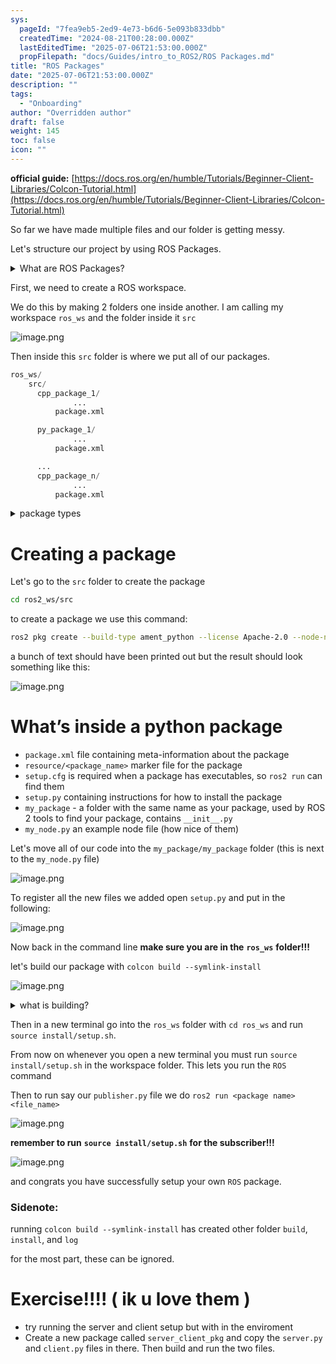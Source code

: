 ```yaml
---
sys:
  pageId: "7fea9eb5-2ed9-4e73-b6d6-5e093b833dbb"
  createdTime: "2024-08-21T00:28:00.000Z"
  lastEditedTime: "2025-07-06T21:53:00.000Z"
  propFilepath: "docs/Guides/intro_to_ROS2/ROS Packages.md"
title: "ROS Packages"
date: "2025-07-06T21:53:00.000Z"
description: ""
tags:
  - "Onboarding"
author: "Overridden author"
draft: false
weight: 145
toc: false
icon: ""
---
```


**official guide:** [https://docs.ros.org/en/humble/Tutorials/Beginner-Client-Libraries/Colcon-Tutorial.html](https://docs.ros.org/en/humble/Tutorials/Beginner-Client-Libraries/Colcon-Tutorial.html)

So far we have made multiple files and our folder is getting messy.

Let's structure our project by using ROS Packages.

<details>
      <summary>What are ROS Packages?</summary>
      ROS Packages are, as the name implies, packages of code that are highly sharable between ROS developers.
  </details>

First, we need to create a ROS workspace.

We do this by making 2 folders one inside another. I am calling my workspace `ros_ws` and the folder inside it `src`

![image.png](https://prod-files-secure.s3.us-west-2.amazonaws.com/d518164a-d88e-44d1-a4ee-3adb3bd8bce0/70706947-fd18-4537-a67b-e12946812d31/image.png?X-Amz-Algorithm=AWS4-HMAC-SHA256&X-Amz-Content-Sha256=UNSIGNED-PAYLOAD&X-Amz-Credential=ASIAZI2LB4663UBEVZVY%2F20250813%2Fus-west-2%2Fs3%2Faws4_request&X-Amz-Date=20250813T051145Z&X-Amz-Expires=3600&X-Amz-Security-Token=IQoJb3JpZ2luX2VjEN3%2F%2F%2F%2F%2F%2F%2F%2F%2F%2FwEaCXVzLXdlc3QtMiJIMEYCIQDm0SSc0UqN60%2FDcwYE14JWcPQUA6923VLFfQf4HFycdgIhAKJimSgm7nCwsMOu0pD4V3qPSKSIj7%2BSYiA0hAzqVnlSKv8DCCYQABoMNjM3NDIzMTgzODA1Igw2NCHXix8eqL7Htm8q3AO2s6Of7RvBwj9iA8aUXiC5PzUg2NsgtCtKzb%2BwQGzKotSKHFNuVDMcSPZl%2FxkwdT9kQAw56FbKYodef9zAY1eqN%2FDUFMGcSRSVk8NIRb5CiatN%2FmPqfvFX2W28hgaMxUMBAnHJIgLczEIGiNWOKK9VhHjStB9JFqLrEFJNBvHIpZLB702Ctm9e47J1CO4uSIADR7QZ7OTOwGClhs%2BT2%2Bm%2F3s7yanz6KEBRM0LTsu8QZ8nSrcGAzRkZepOKpcq3tp%2Boqd6TN3nIgtWjEYzO76IokkrPauSbR%2BFHOp8yEihyWeiMoHDF4q6cSUz1BnZ4aGVJmK1FQEsPjOwpLfBYrlCizgpRoYniMzeY%2BJTkZwIdBVq%2BnLLiw0GHn%2FGbQfnLY85PRCtkMPSmVBPfOJYm56TxswjDbD3CQ9xunQNrKu%2F3IaRNcKHt4Jv8lbqY3i8AnHBk8%2B0JL%2Fh3alroo30bZyPJG5PZ7kgbvIb7xPO1YIICRbrn%2ByGDYZB6UW%2BTnKBMUJb87tIeizaennIORAQLEv6gtShjtXKRy6jKNvEisGfUcOm1LJ6dIY1ZSZtB2UXRroEFYf6Sn1Nc%2BDCqz0IFkomAAMnvcNKOClFYLvH3EaWvZ7qa3GLimjW6DewS9zD7q%2FDEBjqkAfpBTiv3gjPoTxz5C9U%2BVs2HYmwVSHgGxRZHZxc%2FuqpVnsRjYHKnPP%2FuJDJK8PoinjBjRdFbGmsm%2Ft3awceNhuv5AaoFJs0VFv7pptAC3XiufSIfIkSn%2BRdcLWigLK231rPbdANnGIgZJeJWFKKSsUPYC8c%2Fr6kORRybAx8NRgUvYd1Tsv9ZL%2BnAQbAEaImyHRwQWH%2B6b1hZY%2BMo%2B6ce6CSQrFbl&X-Amz-Signature=9e637965386acf4fdebc6d962dca79da2ef925685324692589007781b8fe8042&X-Amz-SignedHeaders=host&x-amz-checksum-mode=ENABLED&x-id=GetObject)

Then inside this `src` folder is where we put all of our packages.

```python
ros_ws/
    src/
      cpp_package_1/
		      ...
          package.xml

      py_package_1/
		      ...
          package.xml

      ...
      cpp_package_n/
		      ...
          package.xml

```

<details>

<summary>package types</summary>

packages can be either `C++` or python.

the intern file structure is different for each but for this guide we will stick to creating python packages

</details>

# Creating a package

Let's go to the `src` folder to create the package

```bash
cd ros2_ws/src
```

to create a package we use this command:

```bash
ros2 pkg create --build-type ament_python --license Apache-2.0 --node-name my_node my_package
```

a bunch of text should have been printed out but the result should look something like this:

![image.png](https://prod-files-secure.s3.us-west-2.amazonaws.com/d518164a-d88e-44d1-a4ee-3adb3bd8bce0/e6cf1e3f-8512-4a3e-b131-079f800bf3e8/image.png?X-Amz-Algorithm=AWS4-HMAC-SHA256&X-Amz-Content-Sha256=UNSIGNED-PAYLOAD&X-Amz-Credential=ASIAZI2LB4663UBEVZVY%2F20250813%2Fus-west-2%2Fs3%2Faws4_request&X-Amz-Date=20250813T051145Z&X-Amz-Expires=3600&X-Amz-Security-Token=IQoJb3JpZ2luX2VjEN3%2F%2F%2F%2F%2F%2F%2F%2F%2F%2FwEaCXVzLXdlc3QtMiJIMEYCIQDm0SSc0UqN60%2FDcwYE14JWcPQUA6923VLFfQf4HFycdgIhAKJimSgm7nCwsMOu0pD4V3qPSKSIj7%2BSYiA0hAzqVnlSKv8DCCYQABoMNjM3NDIzMTgzODA1Igw2NCHXix8eqL7Htm8q3AO2s6Of7RvBwj9iA8aUXiC5PzUg2NsgtCtKzb%2BwQGzKotSKHFNuVDMcSPZl%2FxkwdT9kQAw56FbKYodef9zAY1eqN%2FDUFMGcSRSVk8NIRb5CiatN%2FmPqfvFX2W28hgaMxUMBAnHJIgLczEIGiNWOKK9VhHjStB9JFqLrEFJNBvHIpZLB702Ctm9e47J1CO4uSIADR7QZ7OTOwGClhs%2BT2%2Bm%2F3s7yanz6KEBRM0LTsu8QZ8nSrcGAzRkZepOKpcq3tp%2Boqd6TN3nIgtWjEYzO76IokkrPauSbR%2BFHOp8yEihyWeiMoHDF4q6cSUz1BnZ4aGVJmK1FQEsPjOwpLfBYrlCizgpRoYniMzeY%2BJTkZwIdBVq%2BnLLiw0GHn%2FGbQfnLY85PRCtkMPSmVBPfOJYm56TxswjDbD3CQ9xunQNrKu%2F3IaRNcKHt4Jv8lbqY3i8AnHBk8%2B0JL%2Fh3alroo30bZyPJG5PZ7kgbvIb7xPO1YIICRbrn%2ByGDYZB6UW%2BTnKBMUJb87tIeizaennIORAQLEv6gtShjtXKRy6jKNvEisGfUcOm1LJ6dIY1ZSZtB2UXRroEFYf6Sn1Nc%2BDCqz0IFkomAAMnvcNKOClFYLvH3EaWvZ7qa3GLimjW6DewS9zD7q%2FDEBjqkAfpBTiv3gjPoTxz5C9U%2BVs2HYmwVSHgGxRZHZxc%2FuqpVnsRjYHKnPP%2FuJDJK8PoinjBjRdFbGmsm%2Ft3awceNhuv5AaoFJs0VFv7pptAC3XiufSIfIkSn%2BRdcLWigLK231rPbdANnGIgZJeJWFKKSsUPYC8c%2Fr6kORRybAx8NRgUvYd1Tsv9ZL%2BnAQbAEaImyHRwQWH%2B6b1hZY%2BMo%2B6ce6CSQrFbl&X-Amz-Signature=d7c26ae7c2c2cf2ab9d71738e82c8cd959c958707f34ee3d182f011b6bfdc90f&X-Amz-SignedHeaders=host&x-amz-checksum-mode=ENABLED&x-id=GetObject)

# What’s inside a python package

- `package.xml` file containing meta-information about the package
- `resource/<package_name>` marker file for the package
- `setup.cfg` is required when a package has executables, so `ros2 run` can find them
- `setup.py` containing instructions for how to install the package
- `my_package` - a folder with the same name as your package, used by ROS 2 tools to find your package, contains `__init__.py`
- `my_node.py` an example node file (how nice of them)

Let's move all of our code into the `my_package/my_package` folder (this is next to the `my_node.py` file)

![image.png](https://prod-files-secure.s3.us-west-2.amazonaws.com/d518164a-d88e-44d1-a4ee-3adb3bd8bce0/9ce58f11-0da9-4d3e-b86d-506a9685d378/image.png?X-Amz-Algorithm=AWS4-HMAC-SHA256&X-Amz-Content-Sha256=UNSIGNED-PAYLOAD&X-Amz-Credential=ASIAZI2LB4663UBEVZVY%2F20250813%2Fus-west-2%2Fs3%2Faws4_request&X-Amz-Date=20250813T051146Z&X-Amz-Expires=3600&X-Amz-Security-Token=IQoJb3JpZ2luX2VjEN3%2F%2F%2F%2F%2F%2F%2F%2F%2F%2FwEaCXVzLXdlc3QtMiJIMEYCIQDm0SSc0UqN60%2FDcwYE14JWcPQUA6923VLFfQf4HFycdgIhAKJimSgm7nCwsMOu0pD4V3qPSKSIj7%2BSYiA0hAzqVnlSKv8DCCYQABoMNjM3NDIzMTgzODA1Igw2NCHXix8eqL7Htm8q3AO2s6Of7RvBwj9iA8aUXiC5PzUg2NsgtCtKzb%2BwQGzKotSKHFNuVDMcSPZl%2FxkwdT9kQAw56FbKYodef9zAY1eqN%2FDUFMGcSRSVk8NIRb5CiatN%2FmPqfvFX2W28hgaMxUMBAnHJIgLczEIGiNWOKK9VhHjStB9JFqLrEFJNBvHIpZLB702Ctm9e47J1CO4uSIADR7QZ7OTOwGClhs%2BT2%2Bm%2F3s7yanz6KEBRM0LTsu8QZ8nSrcGAzRkZepOKpcq3tp%2Boqd6TN3nIgtWjEYzO76IokkrPauSbR%2BFHOp8yEihyWeiMoHDF4q6cSUz1BnZ4aGVJmK1FQEsPjOwpLfBYrlCizgpRoYniMzeY%2BJTkZwIdBVq%2BnLLiw0GHn%2FGbQfnLY85PRCtkMPSmVBPfOJYm56TxswjDbD3CQ9xunQNrKu%2F3IaRNcKHt4Jv8lbqY3i8AnHBk8%2B0JL%2Fh3alroo30bZyPJG5PZ7kgbvIb7xPO1YIICRbrn%2ByGDYZB6UW%2BTnKBMUJb87tIeizaennIORAQLEv6gtShjtXKRy6jKNvEisGfUcOm1LJ6dIY1ZSZtB2UXRroEFYf6Sn1Nc%2BDCqz0IFkomAAMnvcNKOClFYLvH3EaWvZ7qa3GLimjW6DewS9zD7q%2FDEBjqkAfpBTiv3gjPoTxz5C9U%2BVs2HYmwVSHgGxRZHZxc%2FuqpVnsRjYHKnPP%2FuJDJK8PoinjBjRdFbGmsm%2Ft3awceNhuv5AaoFJs0VFv7pptAC3XiufSIfIkSn%2BRdcLWigLK231rPbdANnGIgZJeJWFKKSsUPYC8c%2Fr6kORRybAx8NRgUvYd1Tsv9ZL%2BnAQbAEaImyHRwQWH%2B6b1hZY%2BMo%2B6ce6CSQrFbl&X-Amz-Signature=1ee0cccd3a536107e08bb777c2c9cf485b3a2c8eb3756f2f6bbdacd0a4e7ac71&X-Amz-SignedHeaders=host&x-amz-checksum-mode=ENABLED&x-id=GetObject)

To register all the new files we added open `setup.py` and put in the following:

![image.png](https://prod-files-secure.s3.us-west-2.amazonaws.com/d518164a-d88e-44d1-a4ee-3adb3bd8bce0/1cd7c262-4cae-4496-9d75-c178537d24a2/image.png?X-Amz-Algorithm=AWS4-HMAC-SHA256&X-Amz-Content-Sha256=UNSIGNED-PAYLOAD&X-Amz-Credential=ASIAZI2LB4663UBEVZVY%2F20250813%2Fus-west-2%2Fs3%2Faws4_request&X-Amz-Date=20250813T051146Z&X-Amz-Expires=3600&X-Amz-Security-Token=IQoJb3JpZ2luX2VjEN3%2F%2F%2F%2F%2F%2F%2F%2F%2F%2FwEaCXVzLXdlc3QtMiJIMEYCIQDm0SSc0UqN60%2FDcwYE14JWcPQUA6923VLFfQf4HFycdgIhAKJimSgm7nCwsMOu0pD4V3qPSKSIj7%2BSYiA0hAzqVnlSKv8DCCYQABoMNjM3NDIzMTgzODA1Igw2NCHXix8eqL7Htm8q3AO2s6Of7RvBwj9iA8aUXiC5PzUg2NsgtCtKzb%2BwQGzKotSKHFNuVDMcSPZl%2FxkwdT9kQAw56FbKYodef9zAY1eqN%2FDUFMGcSRSVk8NIRb5CiatN%2FmPqfvFX2W28hgaMxUMBAnHJIgLczEIGiNWOKK9VhHjStB9JFqLrEFJNBvHIpZLB702Ctm9e47J1CO4uSIADR7QZ7OTOwGClhs%2BT2%2Bm%2F3s7yanz6KEBRM0LTsu8QZ8nSrcGAzRkZepOKpcq3tp%2Boqd6TN3nIgtWjEYzO76IokkrPauSbR%2BFHOp8yEihyWeiMoHDF4q6cSUz1BnZ4aGVJmK1FQEsPjOwpLfBYrlCizgpRoYniMzeY%2BJTkZwIdBVq%2BnLLiw0GHn%2FGbQfnLY85PRCtkMPSmVBPfOJYm56TxswjDbD3CQ9xunQNrKu%2F3IaRNcKHt4Jv8lbqY3i8AnHBk8%2B0JL%2Fh3alroo30bZyPJG5PZ7kgbvIb7xPO1YIICRbrn%2ByGDYZB6UW%2BTnKBMUJb87tIeizaennIORAQLEv6gtShjtXKRy6jKNvEisGfUcOm1LJ6dIY1ZSZtB2UXRroEFYf6Sn1Nc%2BDCqz0IFkomAAMnvcNKOClFYLvH3EaWvZ7qa3GLimjW6DewS9zD7q%2FDEBjqkAfpBTiv3gjPoTxz5C9U%2BVs2HYmwVSHgGxRZHZxc%2FuqpVnsRjYHKnPP%2FuJDJK8PoinjBjRdFbGmsm%2Ft3awceNhuv5AaoFJs0VFv7pptAC3XiufSIfIkSn%2BRdcLWigLK231rPbdANnGIgZJeJWFKKSsUPYC8c%2Fr6kORRybAx8NRgUvYd1Tsv9ZL%2BnAQbAEaImyHRwQWH%2B6b1hZY%2BMo%2B6ce6CSQrFbl&X-Amz-Signature=63dfdc949cd2bbd95b5f962e0d896b2399fd9c69512698ed71f409534d3f0355&X-Amz-SignedHeaders=host&x-amz-checksum-mode=ENABLED&x-id=GetObject)

Now back in the command line **make sure you are in the** **`ros_ws`** **folder!!!**

let's build our package with `colcon build --symlink-install`

![image.png](https://prod-files-secure.s3.us-west-2.amazonaws.com/d518164a-d88e-44d1-a4ee-3adb3bd8bce0/2f2a0d27-b173-48fd-b189-5f5c0ce65619/image.png?X-Amz-Algorithm=AWS4-HMAC-SHA256&X-Amz-Content-Sha256=UNSIGNED-PAYLOAD&X-Amz-Credential=ASIAZI2LB4663UBEVZVY%2F20250813%2Fus-west-2%2Fs3%2Faws4_request&X-Amz-Date=20250813T051146Z&X-Amz-Expires=3600&X-Amz-Security-Token=IQoJb3JpZ2luX2VjEN3%2F%2F%2F%2F%2F%2F%2F%2F%2F%2FwEaCXVzLXdlc3QtMiJIMEYCIQDm0SSc0UqN60%2FDcwYE14JWcPQUA6923VLFfQf4HFycdgIhAKJimSgm7nCwsMOu0pD4V3qPSKSIj7%2BSYiA0hAzqVnlSKv8DCCYQABoMNjM3NDIzMTgzODA1Igw2NCHXix8eqL7Htm8q3AO2s6Of7RvBwj9iA8aUXiC5PzUg2NsgtCtKzb%2BwQGzKotSKHFNuVDMcSPZl%2FxkwdT9kQAw56FbKYodef9zAY1eqN%2FDUFMGcSRSVk8NIRb5CiatN%2FmPqfvFX2W28hgaMxUMBAnHJIgLczEIGiNWOKK9VhHjStB9JFqLrEFJNBvHIpZLB702Ctm9e47J1CO4uSIADR7QZ7OTOwGClhs%2BT2%2Bm%2F3s7yanz6KEBRM0LTsu8QZ8nSrcGAzRkZepOKpcq3tp%2Boqd6TN3nIgtWjEYzO76IokkrPauSbR%2BFHOp8yEihyWeiMoHDF4q6cSUz1BnZ4aGVJmK1FQEsPjOwpLfBYrlCizgpRoYniMzeY%2BJTkZwIdBVq%2BnLLiw0GHn%2FGbQfnLY85PRCtkMPSmVBPfOJYm56TxswjDbD3CQ9xunQNrKu%2F3IaRNcKHt4Jv8lbqY3i8AnHBk8%2B0JL%2Fh3alroo30bZyPJG5PZ7kgbvIb7xPO1YIICRbrn%2ByGDYZB6UW%2BTnKBMUJb87tIeizaennIORAQLEv6gtShjtXKRy6jKNvEisGfUcOm1LJ6dIY1ZSZtB2UXRroEFYf6Sn1Nc%2BDCqz0IFkomAAMnvcNKOClFYLvH3EaWvZ7qa3GLimjW6DewS9zD7q%2FDEBjqkAfpBTiv3gjPoTxz5C9U%2BVs2HYmwVSHgGxRZHZxc%2FuqpVnsRjYHKnPP%2FuJDJK8PoinjBjRdFbGmsm%2Ft3awceNhuv5AaoFJs0VFv7pptAC3XiufSIfIkSn%2BRdcLWigLK231rPbdANnGIgZJeJWFKKSsUPYC8c%2Fr6kORRybAx8NRgUvYd1Tsv9ZL%2BnAQbAEaImyHRwQWH%2B6b1hZY%2BMo%2B6ce6CSQrFbl&X-Amz-Signature=12922a202392464839e520e623daf374447ab4168cb953ec61626a139a33f039&X-Amz-SignedHeaders=host&x-amz-checksum-mode=ENABLED&x-id=GetObject)

<details>

<summary>what is building?</summary>

if you are a CS major at Rose-Hulman you will learn the answer to this in CSSE132

but TLDR; is it combines all the code files into one program that can be run easily 

</details>

Then in a new terminal go into the `ros_ws` folder with `cd ros_ws` and run `source install/setup.sh`. 

From now on whenever you open a new terminal you must run `source install/setup.sh` in the workspace folder. This lets you run the `ROS` command

Then to run say our `publisher.py` file we do `ros2 run <package name> <file_name>`

![image.png](https://prod-files-secure.s3.us-west-2.amazonaws.com/d518164a-d88e-44d1-a4ee-3adb3bd8bce0/4f4b1219-3a44-4632-aa0a-ce3471699f59/image.png?X-Amz-Algorithm=AWS4-HMAC-SHA256&X-Amz-Content-Sha256=UNSIGNED-PAYLOAD&X-Amz-Credential=ASIAZI2LB4663UBEVZVY%2F20250813%2Fus-west-2%2Fs3%2Faws4_request&X-Amz-Date=20250813T051146Z&X-Amz-Expires=3600&X-Amz-Security-Token=IQoJb3JpZ2luX2VjEN3%2F%2F%2F%2F%2F%2F%2F%2F%2F%2FwEaCXVzLXdlc3QtMiJIMEYCIQDm0SSc0UqN60%2FDcwYE14JWcPQUA6923VLFfQf4HFycdgIhAKJimSgm7nCwsMOu0pD4V3qPSKSIj7%2BSYiA0hAzqVnlSKv8DCCYQABoMNjM3NDIzMTgzODA1Igw2NCHXix8eqL7Htm8q3AO2s6Of7RvBwj9iA8aUXiC5PzUg2NsgtCtKzb%2BwQGzKotSKHFNuVDMcSPZl%2FxkwdT9kQAw56FbKYodef9zAY1eqN%2FDUFMGcSRSVk8NIRb5CiatN%2FmPqfvFX2W28hgaMxUMBAnHJIgLczEIGiNWOKK9VhHjStB9JFqLrEFJNBvHIpZLB702Ctm9e47J1CO4uSIADR7QZ7OTOwGClhs%2BT2%2Bm%2F3s7yanz6KEBRM0LTsu8QZ8nSrcGAzRkZepOKpcq3tp%2Boqd6TN3nIgtWjEYzO76IokkrPauSbR%2BFHOp8yEihyWeiMoHDF4q6cSUz1BnZ4aGVJmK1FQEsPjOwpLfBYrlCizgpRoYniMzeY%2BJTkZwIdBVq%2BnLLiw0GHn%2FGbQfnLY85PRCtkMPSmVBPfOJYm56TxswjDbD3CQ9xunQNrKu%2F3IaRNcKHt4Jv8lbqY3i8AnHBk8%2B0JL%2Fh3alroo30bZyPJG5PZ7kgbvIb7xPO1YIICRbrn%2ByGDYZB6UW%2BTnKBMUJb87tIeizaennIORAQLEv6gtShjtXKRy6jKNvEisGfUcOm1LJ6dIY1ZSZtB2UXRroEFYf6Sn1Nc%2BDCqz0IFkomAAMnvcNKOClFYLvH3EaWvZ7qa3GLimjW6DewS9zD7q%2FDEBjqkAfpBTiv3gjPoTxz5C9U%2BVs2HYmwVSHgGxRZHZxc%2FuqpVnsRjYHKnPP%2FuJDJK8PoinjBjRdFbGmsm%2Ft3awceNhuv5AaoFJs0VFv7pptAC3XiufSIfIkSn%2BRdcLWigLK231rPbdANnGIgZJeJWFKKSsUPYC8c%2Fr6kORRybAx8NRgUvYd1Tsv9ZL%2BnAQbAEaImyHRwQWH%2B6b1hZY%2BMo%2B6ce6CSQrFbl&X-Amz-Signature=13ed70c6b53074803e64f0d0cac62575b437a2e9002a66342ef0d2deb6ab2714&X-Amz-SignedHeaders=host&x-amz-checksum-mode=ENABLED&x-id=GetObject)

**remember to run** **`source install/setup.sh`** **for the subscriber!!!**

![image.png](https://prod-files-secure.s3.us-west-2.amazonaws.com/d518164a-d88e-44d1-a4ee-3adb3bd8bce0/02121119-dad4-49ec-8356-c956108b4243/image.png?X-Amz-Algorithm=AWS4-HMAC-SHA256&X-Amz-Content-Sha256=UNSIGNED-PAYLOAD&X-Amz-Credential=ASIAZI2LB4663UBEVZVY%2F20250813%2Fus-west-2%2Fs3%2Faws4_request&X-Amz-Date=20250813T051146Z&X-Amz-Expires=3600&X-Amz-Security-Token=IQoJb3JpZ2luX2VjEN3%2F%2F%2F%2F%2F%2F%2F%2F%2F%2FwEaCXVzLXdlc3QtMiJIMEYCIQDm0SSc0UqN60%2FDcwYE14JWcPQUA6923VLFfQf4HFycdgIhAKJimSgm7nCwsMOu0pD4V3qPSKSIj7%2BSYiA0hAzqVnlSKv8DCCYQABoMNjM3NDIzMTgzODA1Igw2NCHXix8eqL7Htm8q3AO2s6Of7RvBwj9iA8aUXiC5PzUg2NsgtCtKzb%2BwQGzKotSKHFNuVDMcSPZl%2FxkwdT9kQAw56FbKYodef9zAY1eqN%2FDUFMGcSRSVk8NIRb5CiatN%2FmPqfvFX2W28hgaMxUMBAnHJIgLczEIGiNWOKK9VhHjStB9JFqLrEFJNBvHIpZLB702Ctm9e47J1CO4uSIADR7QZ7OTOwGClhs%2BT2%2Bm%2F3s7yanz6KEBRM0LTsu8QZ8nSrcGAzRkZepOKpcq3tp%2Boqd6TN3nIgtWjEYzO76IokkrPauSbR%2BFHOp8yEihyWeiMoHDF4q6cSUz1BnZ4aGVJmK1FQEsPjOwpLfBYrlCizgpRoYniMzeY%2BJTkZwIdBVq%2BnLLiw0GHn%2FGbQfnLY85PRCtkMPSmVBPfOJYm56TxswjDbD3CQ9xunQNrKu%2F3IaRNcKHt4Jv8lbqY3i8AnHBk8%2B0JL%2Fh3alroo30bZyPJG5PZ7kgbvIb7xPO1YIICRbrn%2ByGDYZB6UW%2BTnKBMUJb87tIeizaennIORAQLEv6gtShjtXKRy6jKNvEisGfUcOm1LJ6dIY1ZSZtB2UXRroEFYf6Sn1Nc%2BDCqz0IFkomAAMnvcNKOClFYLvH3EaWvZ7qa3GLimjW6DewS9zD7q%2FDEBjqkAfpBTiv3gjPoTxz5C9U%2BVs2HYmwVSHgGxRZHZxc%2FuqpVnsRjYHKnPP%2FuJDJK8PoinjBjRdFbGmsm%2Ft3awceNhuv5AaoFJs0VFv7pptAC3XiufSIfIkSn%2BRdcLWigLK231rPbdANnGIgZJeJWFKKSsUPYC8c%2Fr6kORRybAx8NRgUvYd1Tsv9ZL%2BnAQbAEaImyHRwQWH%2B6b1hZY%2BMo%2B6ce6CSQrFbl&X-Amz-Signature=cf59e97745d73aa488507cbcf78fafc531b72392e013ccc134020ad3d31ef0ad&X-Amz-SignedHeaders=host&x-amz-checksum-mode=ENABLED&x-id=GetObject)

and congrats you have successfully setup your own `ROS` package.

### Sidenote:

running `colcon build --symlink-install` has created other folder `build`, `install`, and `log`

for the most part, these can be ignored.

# Exercise!!!! ( ik u love them )

- try running the server and client setup but with in the enviroment
- Create a new package called `server_client_pkg` and copy the `server.py` and `client.py` files in there. Then build and run the two files.
